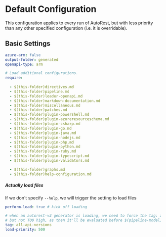 # Default Configuration

This configuration applies to every run of AutoRest, but with less priority than any other specified configuration (i.e. it is overridable).

## Basic Settings

``` yaml
azure-arm: false
output-folder: generated
openapi-type: arm

# Load additional configurations.
require:
  
  - $(this-folder)directives.md
  - $(this-folder)pipeline.md
  - $(this-folder)loader-openapi.md
  - $(this-folder)markdown-documentation.md
  - $(this-folder)miscellaneous.md
  - $(this-folder)patches.md
  - $(this-folder)plugin-powershell.md
  - $(this-folder)plugin-azureresourceschema.md
  - $(this-folder)plugin-csharp.md
  - $(this-folder)plugin-go.md
  - $(this-folder)plugin-java.md
  - $(this-folder)plugin-nodejs.md
  - $(this-folder)plugin-php.md
  - $(this-folder)plugin-python.md
  - $(this-folder)plugin-ruby.md
  - $(this-folder)plugin-typescript.md
  - $(this-folder)plugin-validators.md

  - $(this-folder)graphs.md
  - $(this-folder)help-configuration.md
```

##### Actually load files

If we don't specify `--help`, we will trigger the setting to load files

``` yaml !$(help)
perform-load: true # kick off loading
```


``` yaml $(pipeline-model) == 'v3'
# when an autorest-v3 generator is loading, we need to force the tag: all-api-versions so that it loads the whole api set.
# but not TOO high, as then it'll be evaluated before $(pipeline-model)
tag: all-api-versions
load-priority: 500
```
